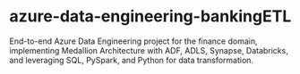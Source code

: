 # azure-data-engineering-bankingETL
End-to-end Azure Data Engineering project for the finance domain, implementing Medallion Architecture with ADF, ADLS, Synapse, Databricks, and leveraging SQL, PySpark, and Python for data transformation.
